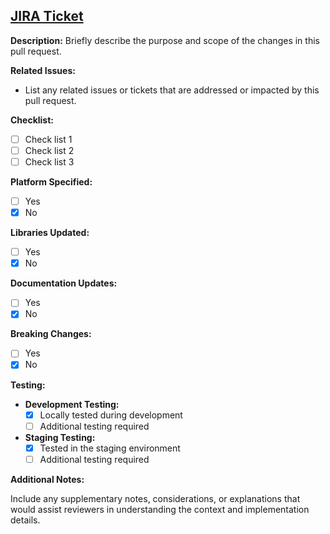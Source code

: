 ## [JIRA Ticket](https://bliro.atlassian.net/browse/BLIRO-[REPLACE-THIS-WITH-ISSUE-NUMBER])

**Description:**
Briefly describe the purpose and scope of the changes in this pull request.

**Related Issues:**
- List any related issues or tickets that are addressed or impacted by this pull request.

**Checklist:**
- [ ] Check list 1
- [ ] Check list 2
- [ ] Check list 3

**Platform Specified:**
- [ ] Yes
- [x] No

**Libraries Updated:**
- [ ] Yes
- [x] No

**Documentation Updates:**
- [ ] Yes
- [x] No

**Breaking Changes:**
- [ ] Yes
- [x] No

**Testing:**

- **Development Testing:**
  - [x] Locally tested during development
  - [ ] Additional testing required

- **Staging Testing:**
  - [x] Tested in the staging environment
  - [ ] Additional testing required

**Additional Notes:**

Include any supplementary notes, considerations, or explanations that would assist reviewers in understanding the context and implementation details.
